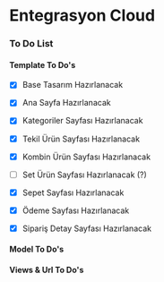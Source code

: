 # Entegrasyon Cloud 

### To Do List

#### Template To Do's

- [x] Base Tasarım Hazırlanacak

- [x] Ana Sayfa Hazırlanacak
- [x] Kategoriler Sayfası Hazırlanacak
- [x] Tekil Ürün Sayfası Hazırlanacak
- [x] Kombin Ürün Sayfası Hazırlanacak
- [ ] Set Ürün Sayfası Hazırlanacak (?)

- [x] Sepet Sayfası Hazırlanacak
- [x] Ödeme Sayfası Hazırlanacak
- [x] Sipariş Detay Sayfası Hazırlanacak

#### Model To Do's


#### Views & Url To Do's